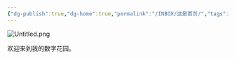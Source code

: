 ```yaml
---
{"dg-publish":true,"dg-home":true,"permalink":"/INBOX/这是首页/","tags":["gardenEntry"],"dgPassFrontmatter":true}
---
```



![Untitled.png](https://obs-1304132369.cos.ap-nanjing.myqcloud.com/OBtupian/Untitled.png)


欢迎来到我的数字花园。